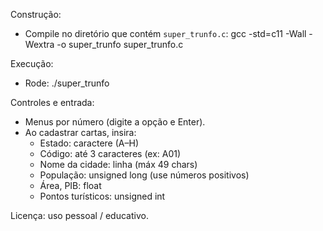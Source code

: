 
Construção:
- Compile no diretório que contém `super_trunfo.c`:
  gcc -std=c11 -Wall -Wextra -o super_trunfo super_trunfo.c

Execução:
- Rode:
  ./super_trunfo

Controles e entrada:
- Menus por número (digite a opção e Enter).
- Ao cadastrar cartas, insira:
  - Estado: caractere (A–H)
  - Código: até 3 caracteres (ex: A01)
  - Nome da cidade: linha (máx 49 chars)
  - População: unsigned long (use números positivos)
  - Área, PIB: float
  - Pontos turísticos: unsigned int

Licença: uso pessoal / educativo.
